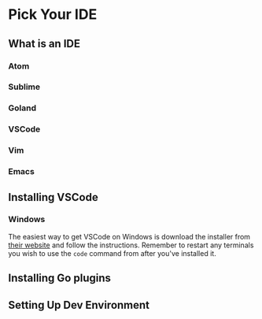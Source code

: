 # Pick Your IDE

## What is an IDE

### Atom

### Sublime 

### Goland

### VSCode

### Vim

### Emacs

## Installing VSCode

### Windows
The easiest way to get VSCode on Windows is download the installer from [their website](https://code.visualstudio.com/) and follow the instructions. Remember to restart any terminals you wish to use the `code` command from after you've installed it.

## Installing Go plugins

## Setting Up Dev Environment

